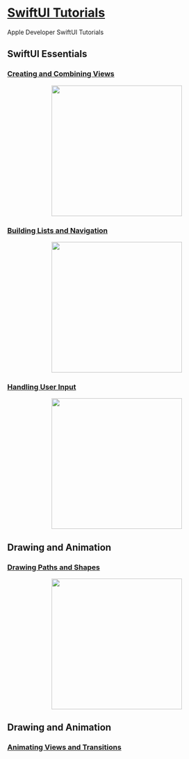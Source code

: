 # [SwiftUI Tutorials](https://developer.apple.com/tutorials/swiftui/creating-and-combining-views)

Apple Developer SwiftUI Tutorials

## SwiftUI Essentials
### [Creating and Combining Views](https://github.com/nezhitsya/SwiftUI_Tutorials/tree/master/Essentials01)

<p align="center">
    <img width="300" src="https://user-images.githubusercontent.com/60697742/129820181-85c5d9f8-e769-429e-9b6b-2c67d4e4448e.png">
</p>

### [Building Lists and Navigation](https://github.com/nezhitsya/SwiftUI_Tutorials/tree/master/Essentials02)

<p align="center">
    <img width="300" src="https://user-images.githubusercontent.com/60697742/129681355-b95f85b2-4581-4d0d-a453-d47644f73951.mov">
</p>

### [Handling User Input](https://github.com/nezhitsya/SwiftUI_Tutorials/tree/master/Essentials03)

<p align="center">
    <img width="300" src="https://user-images.githubusercontent.com/60697742/129822660-895bc4ad-653d-407a-a175-6eca16375fd8.mov">
</p>

## Drawing and Animation
### [Drawing Paths and Shapes](https://github.com/nezhitsya/SwiftUI_Tutorials/tree/master/DrawingAnimation01)

<p align="center">
    <img width="300" src="https://user-images.githubusercontent.com/60697742/130566056-20f2e237-2880-4018-b25a-3416f20866e8.png">
</p>

## Drawing and Animation
### [Animating Views and Transitions](https://github.com/nezhitsya/SwiftUI_Tutorials/tree/master/DrawingAnimation02)